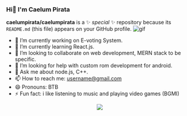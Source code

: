 ### Hi👋 I'm Caelum Pirata

**caelumpirata/caelumpirata** is a ✨ _special_ ✨ repository because its `README.md` (this file) appears on your GitHub profile.
![gif](https://user-images.githubusercontent.com/85424262/161450383-3819ea87-0086-488c-81fc-e840c53b7007.gif)

- 🔭 I’m currently working on E-voting System.
- 🌱 I’m currently learning React.js.
- 👯 I’m looking to collaborate on web development, MERN stack to be specific.
- 🤔 I’m looking for help with custom rom development for android.
- 💬 Ask me about node.js, C++.
- 📫 How to reach me: username@gmail.com
- 😄 Pronouns: BTB
- ⚡ Fun fact: i like listening to music and playing video games (BGMI)



<p align="center">
  <img src="https://user-images.githubusercontent.com/85424262/161450383-3819ea87-0086-488c-81fc-e840c53b7007.gif"/>
</p>
